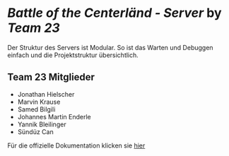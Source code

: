 # *Battle of the Centerländ - Server* by *Team 23*

Der Struktur des Servers ist Modular. So ist das Warten und Debuggen einfach und die Projektstruktur übersichtlich.

## Team 23 Mitglieder
- Jonathan Hielscher
- Marvin Krause
- Samed Bilgili
- Johannes Martin Enderle
- Yannik Bleilinger
- Sündüz Can

Für die offizielle Dokumentation klicken sie [hier](api/ConsoleApp1.html)

